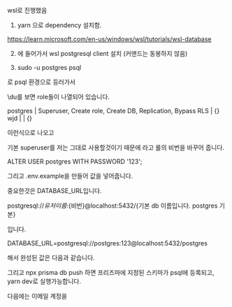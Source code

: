 


 wsl로 진행했음

 1. yarn 으로 dependency 설치함.

 https://learn.microsoft.com/en-us/windows/wsl/tutorials/wsl-database

 2. 에 들어가서 wsl postgresql client 설치 (커맨드는 동봉하지 않음)

 3. sudo -u postgres psql

 로 psql 환경으로 등러가서

 \du를 보면 role들이 나열되어 있습니다.


 postgres  | Superuser, Create role, Create DB, Replication, Bypass RLS | {}
 wjd       |                                                            | {}

 이런식으로 나오고

 
기본 superuser를 저는 그대로 사용할것이기 때문에
라고 롤의 비번을 바꾸어 줍니다.

 ALTER USER postgres WITH PASSWORD '123';

그리고 .env.example을 만들어 값을 넣어줍니다.

중요한것은 DATABASE_URL입니다.

postgresql://${유저이름}:${비번}@localhost:5432/{기본 db 이름입니다. postgres 기본}

입니다.

 DATABASE_URL=postgresql://postgres:123@localhost:5432/postgres

 해서 완성된 값은 다음과 같습니다.

그리고 npx prisma db push 하면 프리즈마에 지정된 스키마가 psql에 등록되고, yarn dev로 실행가능합니다.

다음에는 이메일 계정을 